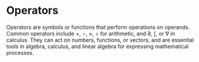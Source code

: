 # Operators
Operators are symbols or functions that perform operations on operands. Common operators include +, −, ×, ÷ for arithmetic, and ∂, ∫, or ∇ in calculus. They can act on numbers, functions, or vectors, and are essential tools in algebra, calculus, and linear algebra for expressing mathematical processes.
